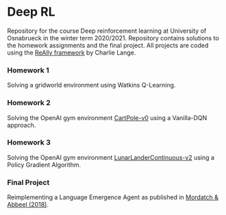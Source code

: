 # Deep RL
Repository for the course Deep reinforcement learning at University of Osnabrueck in the winter term 2020/2021.
Repository contains solutions to the homework assignments and the final project.
All projects are coded using the [ReAlly framework](https://github.com/geronimocharlie/ReAllY) by Charlie Lange.

### Homework 1
Solving a gridworld environment using Watkins Q-Learning.

### Homework 2
Solving the OpenAI gym environment [CartPole-v0](https://gym.openai.com/envs/CartPole-v0/) using 
a Vanilla-DQN approach.

### Homework 3
Solving the OpenAI gym environment [LunarLanderContinuous-v2](https://gym.openai.com/envs/LunarLanderContinuous-v2/) using a Policy Gradient Algorithm.

### Final Project
Reimplementing a Language Emergence Agent as published in [Mordatch & Abbeel (2018)](https://arxiv.org/pdf/1703.04908.pdf).
